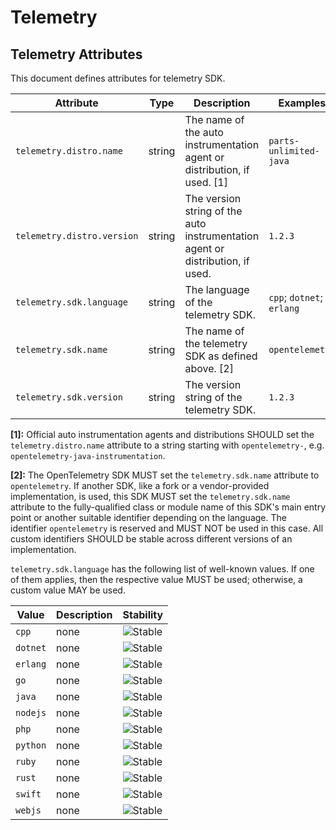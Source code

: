 <!--- Hugo front matter used to generate the website version of this page:
--->

<!-- NOTE: THIS FILE IS AUTOGENERATED. DO NOT EDIT BY HAND. -->
<!-- see templates/registry/markdown/attribute_namespace.md.j2 -->

# Telemetry

## Telemetry Attributes

This document defines attributes for telemetry SDK.

| Attribute                  | Type   | Description                                                                    | Examples                  | Stability                                                        |
| -------------------------- | ------ | ------------------------------------------------------------------------------ | ------------------------- | ---------------------------------------------------------------- |
| `telemetry.distro.name`    | string | The name of the auto instrumentation agent or distribution, if used. [1]       | `parts-unlimited-java`    | ![Experimental](https://img.shields.io/badge/-experimental-blue) |
| `telemetry.distro.version` | string | The version string of the auto instrumentation agent or distribution, if used. | `1.2.3`                   | ![Experimental](https://img.shields.io/badge/-experimental-blue) |
| `telemetry.sdk.language`   | string | The language of the telemetry SDK.                                             | `cpp`; `dotnet`; `erlang` | ![Stable](https://img.shields.io/badge/-stable-lightgreen)       |
| `telemetry.sdk.name`       | string | The name of the telemetry SDK as defined above. [2]                            | `opentelemetry`           | ![Stable](https://img.shields.io/badge/-stable-lightgreen)       |
| `telemetry.sdk.version`    | string | The version string of the telemetry SDK.                                       | `1.2.3`                   | ![Stable](https://img.shields.io/badge/-stable-lightgreen)       |

**[1]:** Official auto instrumentation agents and distributions SHOULD set the `telemetry.distro.name` attribute to
a string starting with `opentelemetry-`, e.g. `opentelemetry-java-instrumentation`.

**[2]:** The OpenTelemetry SDK MUST set the `telemetry.sdk.name` attribute to `opentelemetry`.
If another SDK, like a fork or a vendor-provided implementation, is used, this SDK MUST set the
`telemetry.sdk.name` attribute to the fully-qualified class or module name of this SDK's main entry point
or another suitable identifier depending on the language.
The identifier `opentelemetry` is reserved and MUST NOT be used in this case.
All custom identifiers SHOULD be stable across different versions of an implementation.

`telemetry.sdk.language` has the following list of well-known values. If one of them applies, then the respective value MUST be used; otherwise, a custom value MAY be used.

| Value    | Description | Stability                                                  |
| -------- | ----------- | ---------------------------------------------------------- |
| `cpp`    | none        | ![Stable](https://img.shields.io/badge/-stable-lightgreen) |
| `dotnet` | none        | ![Stable](https://img.shields.io/badge/-stable-lightgreen) |
| `erlang` | none        | ![Stable](https://img.shields.io/badge/-stable-lightgreen) |
| `go`     | none        | ![Stable](https://img.shields.io/badge/-stable-lightgreen) |
| `java`   | none        | ![Stable](https://img.shields.io/badge/-stable-lightgreen) |
| `nodejs` | none        | ![Stable](https://img.shields.io/badge/-stable-lightgreen) |
| `php`    | none        | ![Stable](https://img.shields.io/badge/-stable-lightgreen) |
| `python` | none        | ![Stable](https://img.shields.io/badge/-stable-lightgreen) |
| `ruby`   | none        | ![Stable](https://img.shields.io/badge/-stable-lightgreen) |
| `rust`   | none        | ![Stable](https://img.shields.io/badge/-stable-lightgreen) |
| `swift`  | none        | ![Stable](https://img.shields.io/badge/-stable-lightgreen) |
| `webjs`  | none        | ![Stable](https://img.shields.io/badge/-stable-lightgreen) |
